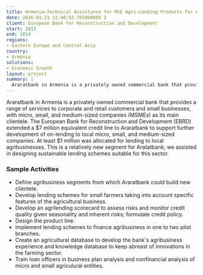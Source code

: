 ```yaml
---
title: Armenia—Technical Assistance for MSE Agri-Lending Products for Araratbank
date: 2016-01-21 22:40:52.765000000 Z
client: European Bank for Reconstruction and Development
start: 2013
end: 2014
regions:
- Eastern Europe and Central Asia
country:
- Armenia
solutions:
- Economic Growth
layout: project
summary: |
  Araratbank in Armenia is a privately owned commercial bank that provides a range of services to corporate and retail customers and small businesses, with micro, small, and medium-sized companies (MSMEs) as its main clientele.
---
```


Araratbank in Armenia is a privately owned commercial bank that provides a range of services to corporate and retail customers and small businesses, with micro, small, and medium-sized companies (MSMEs) as its main clientele. The European Bank for Reconstruction and Development (EBRD) extended a $7 million equivalent credit line to Araratbank to support further development of on-lending to local micro, small, and medium-sized companies. At least $1 million was allocated for lending to local agribusinesses. This is a relatively new segment for Aratatbank; we assisted in designing sustainable lending schemes suitable for this sector.

###  Sample Activities

* Define agribusiness segments from which Araratbank could build new clientele.
* Develop lending schemes for small farmers taking into account specific features of the agricultural business.
* Develop an agrilending scorecard to assess risks and monitor credit quality given seasonality and inherent risks; formulate credit policy.
* Design the product line.
* Implement lending schemes to finance agribusiness in one to two pilot branches.
* Create an agricultural database to develop the bank's agribusiness experience and knowledge database to keep abreast of innovations in the farming sector.
* Train loan officers in business plan analysis and nonfinancial analysis of micro and small agriculural entities.
